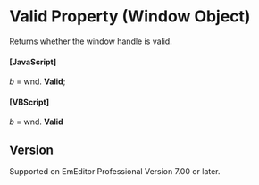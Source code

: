 # Valid Property (Window Object)

Returns whether the window handle is valid.

#### \[JavaScript\]

_b_ = wnd. **Valid**;

#### \[VBScript\]

_b_ = wnd. **Valid**

## Version

Supported on EmEditor Professional Version 7.00 or later.